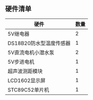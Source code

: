 ## 硬件清单

|硬件|数量|
|----|----|
|5V继电器|2|
|DS18B20防水型温度传感器|1|
|5V直流电机小潜水泵|2|
|5V步进电机|1|
|超声波测距模块|1|
|LCD1602显示屏|1|
|STC89C52单片机|1|
